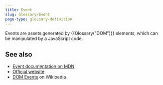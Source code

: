 ```yaml
---
title: Event
slug: Glossary/Event
page-type: glossary-definition
---
```




Events are assets generated by {{Glossary("DOM")}} elements, which can be manipulated by a JavaScript code.

## See also

- [Event documentation on MDN](/Web/API/Event)
- [Official website](https://www.w3.org/TR/DOM-Level-2-Events/events.html)
- [DOM Events](https://en.wikipedia.org/wiki/DOM_Events) on Wikipedia

